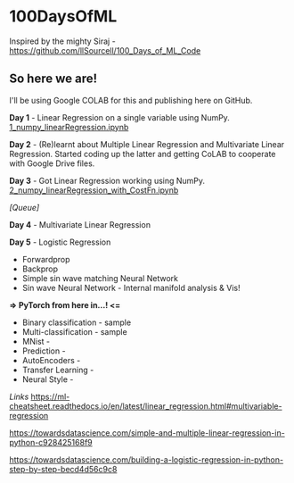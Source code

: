 # 100DaysOfML

Inspired by the mighty Siraj - https://github.com/llSourcell/100_Days_of_ML_Code


## So here we are!

I'll be using Google COLAB for this and publishing here on GitHub.

**Day 1** - Linear Regression on a single variable using NumPy. [1_numpy_linearRegression.ipynb](1_numpy_linearRegression.ipynb)

**Day 2** - (Re)learnt about Multiple Linear Regression and Multivariate Linear Regression. 
            Started coding up the latter and getting CoLAB to cooperate with Google Drive files.           
            
**Day 3** - Got Linear Regression working using NumPy. [2_numpy_linearRegression_with_CostFn.ipynb](2_numpy_linearRegression_with_CostFn.ipynb)

*[Queue]*

**Day 4** - Multivariate Linear Regression 

**Day 5** - Logistic Regression 

* Forwardprop
* Backprop
* Simple sin wave matching Neural Network
* Sin wave Neural Network - Internal manifold analysis & Vis!

**=> PyTorch from here in...! <=**
* Binary classification - sample
* Multi-classification - sample
* MNist - 
* Prediction - 
* AutoEncoders - 
* Transfer Learning - 
* Neural Style - 





_Links_
https://ml-cheatsheet.readthedocs.io/en/latest/linear_regression.html#multivariable-regression

https://towardsdatascience.com/simple-and-multiple-linear-regression-in-python-c928425168f9

https://towardsdatascience.com/building-a-logistic-regression-in-python-step-by-step-becd4d56c9c8
